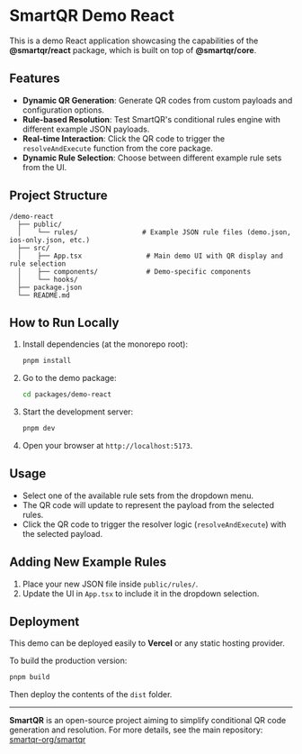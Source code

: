 # SmartQR Demo React

This is a demo React application showcasing the capabilities of the **@smartqr/react** package, which is built on top of **@smartqr/core**.

## Features

- **Dynamic QR Generation**: Generate QR codes from custom payloads and configuration options.
- **Rule-based Resolution**: Test SmartQR's conditional rules engine with different example JSON payloads.
- **Real-time Interaction**: Click the QR code to trigger the `resolveAndExecute` function from the core package.
- **Dynamic Rule Selection**: Choose between different example rule sets from the UI.

## Project Structure

```
/demo-react
  ├── public/
  │    └── rules/                # Example JSON rule files (demo.json, ios-only.json, etc.)
  ├── src/
  │    ├── App.tsx                # Main demo UI with QR display and rule selection
  │    ├── components/            # Demo-specific components
  │    └── hooks/
  ├── package.json
  └── README.md
```

## How to Run Locally

1. Install dependencies (at the monorepo root):
   ```bash
   pnpm install
   ```

2. Go to the demo package:
   ```bash
   cd packages/demo-react
   ```

3. Start the development server:
   ```bash
   pnpm dev
   ```

4. Open your browser at `http://localhost:5173`.

## Usage

- Select one of the available rule sets from the dropdown menu.
- The QR code will update to represent the payload from the selected rules.
- Click the QR code to trigger the resolver logic (`resolveAndExecute`) with the selected payload.

## Adding New Example Rules

1. Place your new JSON file inside `public/rules/`.
2. Update the UI in `App.tsx` to include it in the dropdown selection.

## Deployment

This demo can be deployed easily to **Vercel** or any static hosting provider.

To build the production version:
```bash
pnpm build
```

Then deploy the contents of the `dist` folder.

---

**SmartQR** is an open-source project aiming to simplify conditional QR code generation and resolution.
For more details, see the main repository: [smartqr-org/smartqr](https://github.com/smartqr-org/smartqr)
